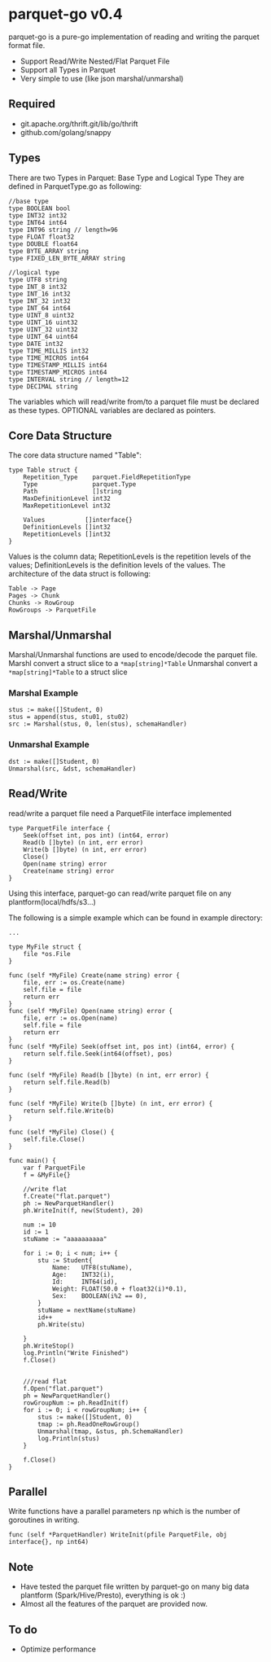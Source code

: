 # parquet-go v0.4
parquet-go is a pure-go implementation of reading and writing the parquet format file. 
* Support Read/Write Nested/Flat Parquet File
* Support all Types in Parquet
* Very simple to use (like json marshal/unmarshal)

## Required
* git.apache.org/thrift.git/lib/go/thrift
* github.com/golang/snappy

## Types
There are two Types in Parquet: Base Type and Logical Type
They are defined in ParquetType.go as following:
```
//base type
type BOOLEAN bool
type INT32 int32
type INT64 int64
type INT96 string // length=96
type FLOAT float32
type DOUBLE float64
type BYTE_ARRAY string
type FIXED_LEN_BYTE_ARRAY string

//logical type
type UTF8 string
type INT_8 int32
type INT_16 int32
type INT_32 int32
type INT_64 int64
type UINT_8 uint32
type UINT_16 uint32
type UINT_32 uint32
type UINT_64 uint64
type DATE int32
type TIME_MILLIS int32
type TIME_MICROS int64
type TIMESTAMP_MILLIS int64
type TIMESTAMP_MICROS int64
type INTERVAL string // length=12
type DECIMAL string

```
The variables which will read/write from/to a parquet file must be declared as these types.
OPTIONAL variables are declared as pointers.

## Core Data Structure
The core data structure named "Table":
```
type Table struct {
	Repetition_Type    parquet.FieldRepetitionType
	Type               parquet.Type
	Path               []string
	MaxDefinitionLevel int32
	MaxRepetitionLevel int32

	Values           []interface{}
	DefinitionLevels []int32
	RepetitionLevels []int32
}
```
Values is the column data; RepetitionLevels is the repetition levels of the values; DefinitionLevels is the definition levels of the values.
The architecture of the data struct is following:
```
Table -> Page
Pages -> Chunk
Chunks -> RowGroup
RowGroups -> ParquetFile
```

## Marshal/Unmarshal
Marshal/Unmarshal functions are used to encode/decode the parquet file. 
Marshl convert a struct slice to a ```*map[string]*Table```
Unmarshal convert a ```*map[string]*Table``` to a struct slice

### Marshal Example
```
stus := make([]Student, 0)
stus = append(stus, stu01, stu02)
src := Marshal(stus, 0, len(stus), schemaHandler)
```

### Unmarshal Example
```
dst := make([]Student, 0)
Unmarshal(src, &dst, schemaHandler)
```

## Read/Write
read/write a parquet file need a ParquetFile interface implemented
```
type ParquetFile interface {
	Seek(offset int, pos int) (int64, error)
	Read(b []byte) (n int, err error)
	Write(b []byte) (n int, err error)
	Close()
	Open(name string) error
	Create(name string) error
}
```
Using this interface, parquet-go can read/write parquet file on any plantform(local/hdfs/s3...)

The following is a simple example which can be found in example directory:
```
...

type MyFile struct {
	file *os.File
}

func (self *MyFile) Create(name string) error {
	file, err := os.Create(name)
	self.file = file
	return err
}
func (self *MyFile) Open(name string) error {
	file, err := os.Open(name)
	self.file = file
	return err
}
func (self *MyFile) Seek(offset int, pos int) (int64, error) {
	return self.file.Seek(int64(offset), pos)
}

func (self *MyFile) Read(b []byte) (n int, err error) {
	return self.file.Read(b)
}

func (self *MyFile) Write(b []byte) (n int, err error) {
	return self.file.Write(b)
}

func (self *MyFile) Close() {
	self.file.Close()
}

func main() {
	var f ParquetFile
	f = &MyFile{}

	//write flat
	f.Create("flat.parquet")
	ph := NewParquetHandler()
	ph.WriteInit(f, new(Student), 20)

	num := 10
	id := 1
	stuName := "aaaaaaaaaa"

	for i := 0; i < num; i++ {
		stu := Student{
			Name:   UTF8(stuName),
			Age:    INT32(i),
			Id:     INT64(id),
			Weight: FLOAT(50.0 + float32(i)*0.1),
			Sex:    BOOLEAN(i%2 == 0),
		}
		stuName = nextName(stuName)
		id++
		ph.Write(stu)

	}
	ph.WriteStop()
	log.Println("Write Finished")
	f.Close()


	///read flat
	f.Open("flat.parquet")
	ph = NewParquetHandler()
	rowGroupNum := ph.ReadInit(f)
	for i := 0; i < rowGroupNum; i++ {
		stus := make([]Student, 0)
		tmap := ph.ReadOneRowGroup()
		Unmarshal(tmap, &stus, ph.SchemaHandler)
		log.Println(stus)
	}

	f.Close()
}

```

## Parallel
Write functions have a parallel parameters np which is the number of goroutines in writing.
```
func (self *ParquetHandler) WriteInit(pfile ParquetFile, obj interface{}, np int64)
```


## Note
* Have tested the parquet file written by parquet-go on many big data plantform (Spark/Hive/Presto), everything is ok :)
* Almost all the features of the parquet are provided now.

## To do
* Optimize performance
